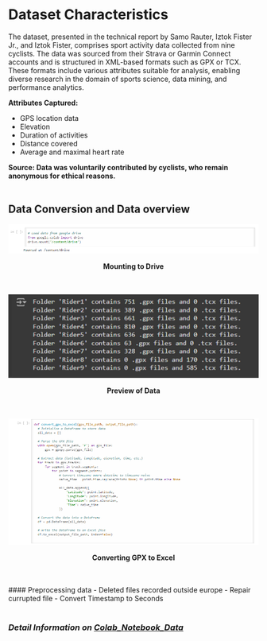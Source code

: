 # Dataset Characteristics   

The dataset, presented in the technical report by Samo Rauter, Iztok Fister Jr., and Iztok Fister, comprises sport activity data collected from nine cyclists. The data was sourced from their Strava or Garmin Connect accounts and is structured in XML-based formats such as GPX or TCX. These formats include various attributes suitable for analysis, enabling diverse research in the domain of sports science, data mining, and performance analytics.

**Attributes Captured:**
- GPS location data
- Elevation
- Duration of activities
- Distance covered
- Average and maximal heart rate

**Source: Data was voluntarily contributed by cyclists, who remain anonymous for ethical reasons.**
<br></br>
## Data Conversion and Data overview 

<div align="center">
  <img src="mounting to drive.png" alt="Figure 1: Description of the image" width="900">
  <p><strong>Mounting to Drive</strong></p>
</div>
<br></br>
<div align="center">
  <img src="Preview of Data.png" alt="Figure 1: Description of the image" width="900">
  <p><strong>Preview of Data</strong></p>
</div>
<br></br>
<div align="center">
  <img src="Convert GPX to xlsx.png" alt="Figure 1: Description of the image" width="900">
  <p><strong>Converting GPX to Excel</strong></p>
</div>
<br></br>
#### Preprocessing data
- Deleted files recorded outside europe
- Repair currupted file
- Convert Timestamp to Seconds
<br></br>

### *Detail Information on [Colab_Notebook_Data](preprocessing.ipynb)*

